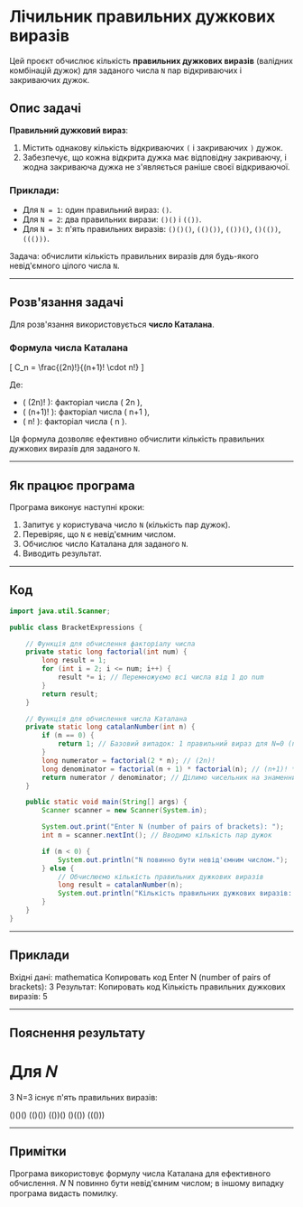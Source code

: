 # Лічильник правильних дужкових виразів

Цей проєкт обчислює кількість **правильних дужкових виразів** (валідних комбінацій дужок) для заданого числа `N` пар відкриваючих і закриваючих дужок.

## Опис задачі
**Правильний дужковий вираз**:
1. Містить однакову кількість відкриваючих `(` і закриваючих `)` дужок.
2. Забезпечує, що кожна відкрита дужка має відповідну закриваючу, і жодна закриваюча дужка не з'являється раніше своєї відкриваючої.

### Приклади:
- Для `N = 1`: один правильний вираз: `()`.
- Для `N = 2`: два правильних вирази: `()()` і `(())`.
- Для `N = 3`: п'ять правильних виразів: `()()()`, `(()())`, `(())()`, `()(())`, `((()))`.

Задача: обчислити кількість правильних виразів для будь-якого невід'ємного цілого числа `N`.

---

## Розв'язання задачі
Для розв'язання використовується **число Каталана**.

### Формула числа Каталана
\[
C_n = \frac{(2n)!}{(n+1)! \cdot n!}
\]

Де:
- \( (2n)! \): факторіал числа \( 2n \),
- \( (n+1)! \): факторіал числа \( n+1 \),
- \( n! \): факторіал числа \( n \).

Ця формула дозволяє ефективно обчислити кількість правильних дужкових виразів для заданого `N`.

---

## Як працює програма
Програма виконує наступні кроки:
1. Запитує у користувача число `N` (кількість пар дужок).
2. Перевіряє, що `N` є невід'ємним числом.
3. Обчислює число Каталана для заданого `N`.
4. Виводить результат.

---

## Код

```java
import java.util.Scanner;

public class BracketExpressions {

    // Функція для обчислення факторіалу числа
    private static long factorial(int num) {
        long result = 1;
        for (int i = 2; i <= num; i++) {
            result *= i; // Перемножуємо всі числа від 1 до num
        }
        return result;
    }

    // Функція для обчислення числа Каталана
    private static long catalanNumber(int n) {
        if (n == 0) {
            return 1; // Базовий випадок: 1 правильний вираз для N=0 (пустий вираз)
        }
        long numerator = factorial(2 * n); // (2n)!
        long denominator = factorial(n + 1) * factorial(n); // (n+1)! * n!
        return numerator / denominator; // Ділимо чисельник на знаменник
    }

    public static void main(String[] args) {
        Scanner scanner = new Scanner(System.in);

        System.out.print("Enter N (number of pairs of brackets): ");
        int n = scanner.nextInt(); // Вводимо кількість пар дужок

        if (n < 0) {
            System.out.println("N повинно бути невід'ємним числом.");
        } else {
            // Обчислюємо кількість правильних дужкових виразів
            long result = catalanNumber(n);
            System.out.println("Кількість правильних дужкових виразів: " + result);
        }
    }
}

```
---

## Приклади
Вхідні дані:
mathematica
Копировать код
Enter N (number of pairs of brackets): 3
Результат:
Копировать код
Кількість правильних дужкових виразів: 5

---

## Пояснення результату
Для
𝑁
=
3
N=3 існує п'ять правильних виразів:

()()()
(()())
(())()
()(())
((()))

---

## Примітки
Програма використовує формулу числа Каталана для ефективного обчислення.
𝑁
N повинно бути невід'ємним числом; в іншому випадку програма видасть помилку.

